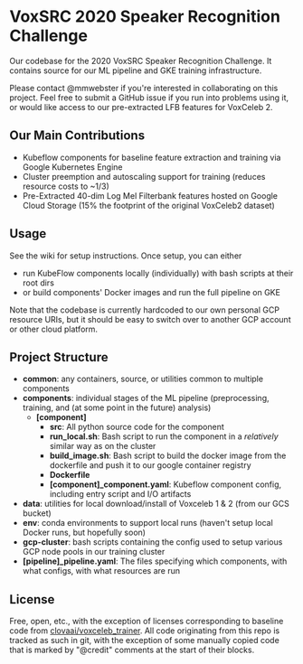 # VoxSRC 2020 Speaker Recognition Challenge
Our codebase for the 2020 VoxSRC Speaker Recognition Challenge. It contains source for our ML pipeline and GKE training infrastructure.

Please contact @mmwebster if you're interested in collaborating on this project. Feel free to submit a GitHub issue if you run into problems using it, or would like access to our pre-extracted LFB features for VoxCeleb 2.

## Our Main Contributions
* Kubeflow components for baseline feature extraction and training via Google Kubernetes Engine
* Cluster preemption and autoscaling support for training (reduces resource costs to ~1/3)
* Pre-Extracted 40-dim Log Mel Filterbank features hosted on Google Cloud Storage (15% the footprint of the original VoxCeleb2 dataset)

## Usage
See the wiki for setup instructions. Once setup, you can either
* run KubeFlow components locally (individually) with bash scripts at their root dirs
* or build components' Docker images and run the full pipeline on GKE

Note that the codebase is currently hardcoded to our own personal GCP resource URIs, but it should be easy to switch over to another GCP account or other cloud platform.

## Project Structure
- **common**: any containers, source, or utilities common to multiple components
- **components**: individual stages of the ML pipeline (preprocessing, training, and (at some point in the future) analysis)
  - **[component]**
    - **src**: All python source code for the component
    - **run_local.sh**: Bash script to run the component in a *relatively* similar way as on the cluster
    - **build_image.sh**: Bash script to build the docker image from the dockerfile and push it to our google container registry
    - **Dockerfile**
    - **[component]_component.yaml**: Kubeflow component config, including entry script and I/O artifacts
- **data**: utilities for local download/install of Voxceleb 1 & 2 (from our GCS bucket)
- **env**: conda environments to support local runs (haven't setup local Docker runs, but hopefully soon)
- **gcp-cluster**: bash scripts containing the config used to setup various GCP node pools in our training cluster
- **[pipeline]_pipeline.yaml**: The files specifying which components, with what configs, with what resources are run

## License
Free, open, etc., with the exception of licenses corresponding to baseline code from [clovaai/voxceleb_trainer](https://github.com/clovaai/voxceleb_trainer). All code originating from this repo is tracked as such in git, with the exception of some manually copied code that is marked by "@credit" comments at the start of their blocks.
